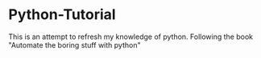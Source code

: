 # Python-Tutorial
This is an attempt to refresh my knowledge of python. Following the book "Automate the boring stuff with python"
